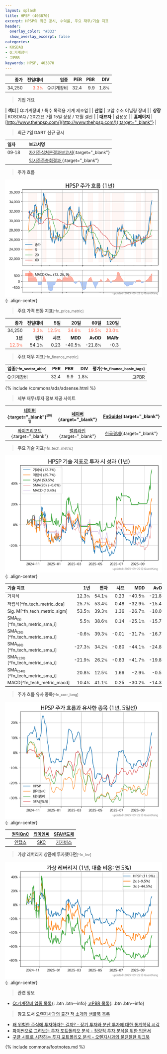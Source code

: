 ```yaml
---
layout: splash
title: HPSP (403870)
excerpt: HPSP의 최근 공시, 수익률, 주요 재무/기술 지표
header:
  overlay_color: "#333"
  show_overlay_excerpt: false
categories:
- KOSDAQ
- Q:기계장비
- 고PBR
keywords: HPSP, 403870
---
```


| **종가** | **전일대비** | **업종** | **PER** | **PBR** | **DIV** |
| -------: | -----------: | -------: | ------: | ------: | ------: |
| 34,250 | <span style="color: tomato">3.3<small>%</small></span> | Q:기계장비 | 32.4 | 9.9 | 1.8<small>%</small> |

<!-- more -->


> **기업 개요**<a id="company"></a>

| <span style="white-space:nowrap;">**섹터**</span> | Q:기계장비 / 특수 목적용 기계 제조업 |
| <span style="white-space:nowrap;">**산업**</span> | 고압 수소 어닐링 장비 |
| <span style="white-space:nowrap;">**상장**</span> | KOSDAQ / 2022년 7월 15일 상장 / 12월 결산 |
| <span style="white-space:nowrap;">**대표자**</span> | 김용운 |
| <span style="white-space:nowrap;">**홈페이지**</span> | [http://www.thehpsp.com/](http://www.thehpsp.com/){:target="_blank"} |


> **최근 7일 DART 신규 공시**<a id="dart"></a>

| **일자** |      | **보고서명** |
| :------- | :--- | :----------- |
| 09&#x2011;18 | | [자기주식처분결과보고서](https://dart.fss.or.kr/dsaf001/main.do?rcpNo=20250918000308){:target="_blank"} |
|  | | [임시주주총회결과              ](https://dart.fss.or.kr/dsaf001/main.do?rcpNo=20250918900182){:target="_blank"} |


> **주가 흐름**<a id="price"></a>

![403870](/stock/images/403870.png){: .align-center}


> **주요 가격 변동 지표**<small>[^fn_price_metric]</small>

| **종가** | **전일대비** | **5일** | **20일** | **60일** | **120일** |
| -------: | -----------: | ------: | -------: | -------: | --------: |
| 34,250 | <span style="color: tomato">3.3<small>%</small></span> | <span style="color: tomato">12.5<small>%</small></span> | <span style="color: tomato">34.6<small>%</small></span> | <span style="color: tomato">19.5<small>%</small></span> | <span style="color: tomato">23.0<small>%</small></span> |
| **1년** | **편차** | **샤프** | **MDD** | **AvDD** | **MARr** |
| <span style="color: tomato">12.3<small>%</small></span> | 54.1<small>%</small> | 0.23 | -40.5<small>%</small> | -21.8<small>%</small> | -0.3 |


> **주요 재무 지표**<small>[^fn_finance_metric]</small>

| **업종**<small>[^fn_sector_abbr]</small> | **PER** | **PBR** | **DIV** | **평가**<small>[^fn_finance_basic_tags]</small> |
| :--------------------------------------- | ------: | ------: | ------: | ----------------------------------------------: |
| Q:기계장비 | 32.4 | 9.9 | 1.8<small>%</small> | 고PBR |



{% include /commons/ads/adsense.html %}

> **세부 재무/투자 정보 제공 사이트**

| [네이버](https://m.stock.naver.com/domestic/stock/403870/finance/summary){:target="_blank"}<sup><small>모바일</small></sup> | [네이버](https://finance.naver.com/item/coinfo.naver?code=403870){:target="_blank"} | [FnGuide](https://comp.fnguide.com/SVO2/ASP/SVD_Invest.asp?gicode=A403870&MenuYn=Y){:target="_blank"} |
| :---: | :---: | :---: |
| [와이즈리포트](https://comp.wisereport.co.kr/company/c1040001.aspx?cmp_cd=403870){:target="_blank"} | [밸류라인](https://www.valueline.co.kr/finance/summary/403870){:target="_blank"} | [한국경제](https://markets.hankyung.com/stock/403870/financial-summary){:target="_blank"} |


> **주요 기술 지표**<small>[^fn_tech_metric]</small>


![403870](/stock/images/403870_tech.png){: .align-center}

| **기술 지표** | **1년** | **편차** | **샤프** | **MDD** | **AvDD** |
| :------------ | ------: | -----------: | -------: | ------: | -------: |
| 거치식 | 12.3<small>%</small> | 54.1<small>%</small> | 0.23 | -40.5<small>%</small> | -21.8<small>%</small> |
| 적립식[^fn_tech_metric_dca] | 25.7<small>%</small> | 53.4<small>%</small> | 0.48 | -32.9<small>%</small> | -15.4<small>%</small> |
| Sig. M[^fn_tech_metric_sigm] | 53.5<small>%</small> | 39.3<small>%</small> | 1.36 | -26.7<small>%</small> | -10.0<small>%</small> |
| SMA<small><sub>(5)</sub></small>[^fn_tech_metric_sma_i] | 5.5<small>%</small> | 38.6<small>%</small> | 0.14 | -25.1<small>%</small> | -15.7<small>%</small> |
| SMA<small><sub>(20)</sub></small>[^fn_tech_metric_sma_i] | -0.6<small>%</small> | 39.3<small>%</small> | -0.01 | -31.7<small>%</small> | -16.7<small>%</small> |
| SMA<small><sub>(60)</sub></small>[^fn_tech_metric_sma_i] | -27.3<small>%</small> | 34.2<small>%</small> | -0.80 | -44.1<small>%</small> | -24.8<small>%</small> |
| SMA<small><sub>(120)</sub></small>[^fn_tech_metric_sma_i] | -21.9<small>%</small> | 26.2<small>%</small> | -0.83 | -41.7<small>%</small> | -19.8<small>%</small> |
| SMA<small><sub>(240)</sub></small>[^fn_tech_metric_sma_i] | 20.8<small>%</small> | 12.5<small>%</small> | 1.66 | -2.9<small>%</small> | -0.5<small>%</small> |
| MACD[^fn_tech_metric_macd] | 10.4<small>%</small> | 41.1<small>%</small> | 0.25 | -30.2<small>%</small> | -14.3<small>%</small> |


> **주가 흐름 유사 종목**<a id="corr"></a><small>[^fn_corr_long]</small>

![403870](/stock/images/403870_corr.png){: .align-center}

|       | [원익QnC](/074600/) | [티이엠씨](/425040/) | [SFA반도체](/036540/) |
| :---: | :------------------------------------: | :------------------------------------: | :------------------------------------: |
|       | [인탑스](/049070/) | [SKC](/011790/) | [기가비스](/420770/) |


> **가상 레버리지 상품에 투자했다면**<a id="2x"></a><small>[^fn_lev]</small>

![403870](/stock/images/403870_2x.png){: .align-center}


> **관련 정보**

- [Q:기계장비 업종 목록](/stats/sector/kosdaq_업종_기계장비_종목/){: .btn .btn--info} [고PBR 목록](/fn/fn_high_pbr/){: .btn .btn--info}

> **참고 도서** [오렌지사과의 출간 책 소개와 샘플북 목록](https://kongdori.tistory.com/691)

- [왜 위험한 주식에 투자하라는 걸까? - 장기 투자와 분산 투자에 대한 통계학적 시각](https://kongdori.tistory.com/421)
- [파이썬으로 그려보는 투자 포트폴리오 분석  - 정량적 투자 분석을 위한 입문서](https://kongdori.tistory.com/643)
- [구글 시트로 시작하는 투자 포트폴리오 분석 - 오렌지사과의 불친절한 워크북](https://kongdori.tistory.com/449)


{% include commons/footnotes.md %}